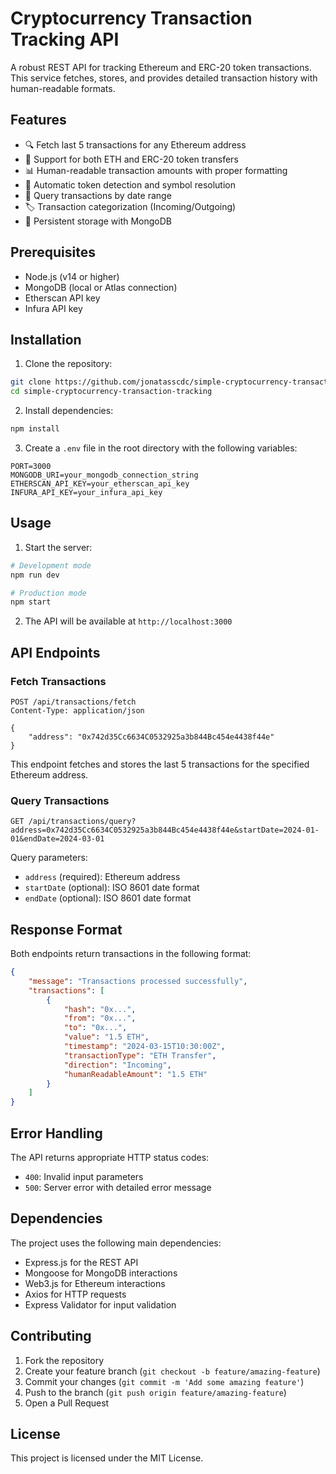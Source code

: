 # Cryptocurrency Transaction Tracking API

A robust REST API for tracking Ethereum and ERC-20 token transactions. This service fetches, stores, and provides detailed transaction history with human-readable formats.

## Features

- 🔍 Fetch last 5 transactions for any Ethereum address
- 💱 Support for both ETH and ERC-20 token transfers
- 📊 Human-readable transaction amounts with proper formatting
- 🔄 Automatic token detection and symbol resolution
- 📅 Query transactions by date range
- 🏷️ Transaction categorization (Incoming/Outgoing)
- 💾 Persistent storage with MongoDB

## Prerequisites

- Node.js (v14 or higher)
- MongoDB (local or Atlas connection)
- Etherscan API key
- Infura API key

## Installation

1. Clone the repository:
```bash
git clone https://github.com/jonatasscdc/simple-cryptocurrency-transaction-tracking.git
cd simple-cryptocurrency-transaction-tracking
```

2. Install dependencies:
```bash
npm install
```

3. Create a `.env` file in the root directory with the following variables:
```env
PORT=3000
MONGODB_URI=your_mongodb_connection_string
ETHERSCAN_API_KEY=your_etherscan_api_key
INFURA_API_KEY=your_infura_api_key
```

## Usage

1. Start the server:
```bash
# Development mode
npm run dev

# Production mode
npm start
```

2. The API will be available at `http://localhost:3000`

## API Endpoints

### Fetch Transactions

```http
POST /api/transactions/fetch
Content-Type: application/json

{
    "address": "0x742d35Cc6634C0532925a3b844Bc454e4438f44e"
}
```

This endpoint fetches and stores the last 5 transactions for the specified Ethereum address.

### Query Transactions

```http
GET /api/transactions/query?address=0x742d35Cc6634C0532925a3b844Bc454e4438f44e&startDate=2024-01-01&endDate=2024-03-01
```

Query parameters:
- `address` (required): Ethereum address
- `startDate` (optional): ISO 8601 date format
- `endDate` (optional): ISO 8601 date format

## Response Format

Both endpoints return transactions in the following format:

```json
{
    "message": "Transactions processed successfully",
    "transactions": [
        {
            "hash": "0x...",
            "from": "0x...",
            "to": "0x...",
            "value": "1.5 ETH",
            "timestamp": "2024-03-15T10:30:00Z",
            "transactionType": "ETH Transfer",
            "direction": "Incoming",
            "humanReadableAmount": "1.5 ETH"
        }
    ]
}
```

## Error Handling

The API returns appropriate HTTP status codes:
- `400`: Invalid input parameters
- `500`: Server error with detailed error message

## Dependencies

The project uses the following main dependencies:
- Express.js for the REST API
- Mongoose for MongoDB interactions
- Web3.js for Ethereum interactions
- Axios for HTTP requests
- Express Validator for input validation

## Contributing

1. Fork the repository
2. Create your feature branch (`git checkout -b feature/amazing-feature`)
3. Commit your changes (`git commit -m 'Add some amazing feature'`)
4. Push to the branch (`git push origin feature/amazing-feature`)
5. Open a Pull Request

## License

This project is licensed under the MIT License.
